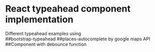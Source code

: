 # React typeahead component implementation

Different typeahead examples using\
##bootstrap-typeahead
##places-autocomplete by google maps API
##Component with debounce function
